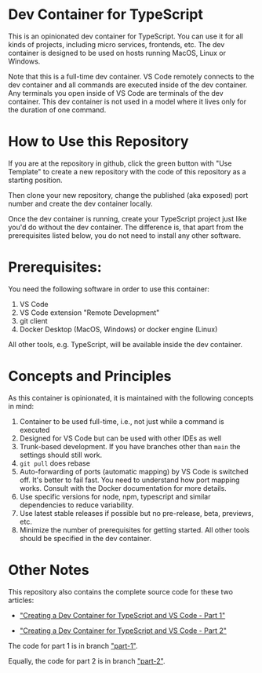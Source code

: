 # Dev Container for TypeScript

This is an opinionated dev container for TypeScript. You can use it for all kinds of projects, including micro services, frontends, etc. The dev container is designed to be used on hosts running MacOS, Linux or Windows.

Note that this is a full-time dev container. VS Code remotely connects to the dev container and all commands are executed inside of the dev container. Any terminals you open inside of VS Code are terminals of the dev container. This dev container is not used in a model where it lives only for the duration of one command.

# How to Use this Repository

If you are at the repository in github, click the green button with "Use Template" to create a new repository with the code of this repository as a starting position.

Then clone your new repository, change the published (aka exposed) port number and create the dev container locally.

Once the dev container is running, create your TypeScript project just like you'd do without the dev container. The difference is, that apart from the prerequisites listed below, you do not need to install any other software.

# Prerequisites:

You need the following software in order to use this container:
1. VS Code
2. VS Code extension "Remote Development"
3. git client
4. Docker Desktop (MacOS, Windows) or docker engine (Linux)

All other tools, e.g. TypeScript, will be available inside the dev container.

# Concepts and Principles

As this container is opinionated, it is maintained with the following concepts in mind:

1. Container to be used full-time, i.e., not just while a command is executed
2. Designed for VS Code but can be used with other IDEs as well
3. Trunk-based development. If you have branches other than `main` the settings should still work.
4. `git pull` does rebase
5. Auto-forwarding of ports (automatic mapping) by VS Code is switched off. It's better to fail fast. You need to understand how port mapping works. Consult with the Docker documentation for more details.
6. Use specific versions for node, npm, typescript and similar dependencies to reduce variability.
7. Use latest stable releases if possible but no pre-release, beta, previews, etc.
8. Minimize the number of prerequisites for getting started. All other tools should be specified in the dev container.

# Other Notes

This repository also contains the complete source code for these two articles:

- ["Creating a Dev Container for TypeScript and VS Code - Part 1"](https://manfredmlange.medium.com/creating-a-dev-container-for-typescript-and-vs-code-part-1-e653bb95c27f?sk=91a2735225ec4c746b3da0a231c24147)

- ["Creating a Dev Container for TypeScript and VS Code - Part 2"](https://manfredmlange.medium.com/creating-a-dev-container-for-typescript-and-vs-code-part-2-2b856f4ce8cf?sk=f5ebbc8d8e3c9256d22705bdb438a0d1)

The code for part 1 is in branch ["part-1"](https://github.com/RimuTec/dev-container-typescript/tree/part-1).

Equally, the code for part 2 is in branch ["part-2"](https://github.com/RimuTec/dev-container-typescript/tree/part-1).
